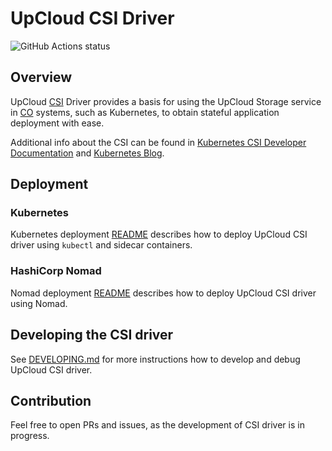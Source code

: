 # UpCloud CSI Driver  
![GitHub Actions status](https://github.com/UpCloudLtd/upcloud-csi/actions/workflows/deploy.yaml/badge.svg)

## Overview

UpCloud [CSI](https://github.com/container-storage-interface/spec) Driver provides a basis for using the UpCloud Storage
service in [CO](https://www.vmware.com/topics/glossary/content/container-orchestration.html) systems, such as
Kubernetes, to obtain stateful application deployment with ease.

Additional info about the CSI can be found
in [Kubernetes CSI Developer Documentation](https://kubernetes-csi.github.io/docs/)
and [Kubernetes Blog](https://kubernetes.io/blog/2019/01/15/container-storage-interface-ga/).

## Deployment
### Kubernetes 
Kubernetes deployment [README](deploy/kubernetes/README.md) describes how to deploy UpCloud CSI driver using `kubectl` and sidecar containers.

### HashiCorp Nomad
Nomad deployment [README](deploy/nomad/README.md) describes how to deploy UpCloud CSI driver using Nomad.

## Developing the CSI driver

See [DEVELOPING.md](DEVELOPING.md) for more instructions how to develop and debug UpCloud CSI driver.

## Contribution

Feel free to open PRs and issues, as the development of CSI driver is in progress.
